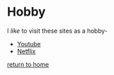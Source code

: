 # Hobby

I _like_ to visit these sites as a hobby-

* [Youtube](https://www.youtube.com)
* [Netflix](https://www.netflix.com)

[return to home](./README.md)
